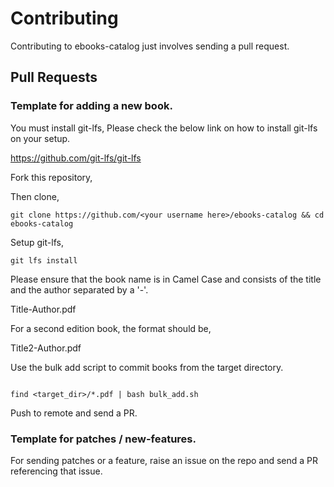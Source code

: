 # Contributing

Contributing to ebooks-catalog just involves sending a pull request.


## Pull Requests

### Template for adding a new book.

You must install git-lfs, Please check the below link on how to install git-lfs on your setup.

https://github.com/git-lfs/git-lfs


Fork this repository,

Then clone,

```
git clone https://github.com/<your username here>/ebooks-catalog && cd ebooks-catalog

```

Setup git-lfs,

```
git lfs install

```

Please ensure that the book name is in Camel Case and consists of the title and the author separated by a '-'.

Title-Author.pdf

For a second edition book, the format should be,

Title2-Author.pdf


Use the bulk add script to commit books from the target directory.

```

find <target_dir>/*.pdf | bash bulk_add.sh

```

Push to remote and send a PR.


### Template for patches / new-features.

For sending patches or a feature, raise an issue on the repo and send a PR referencing that issue.
